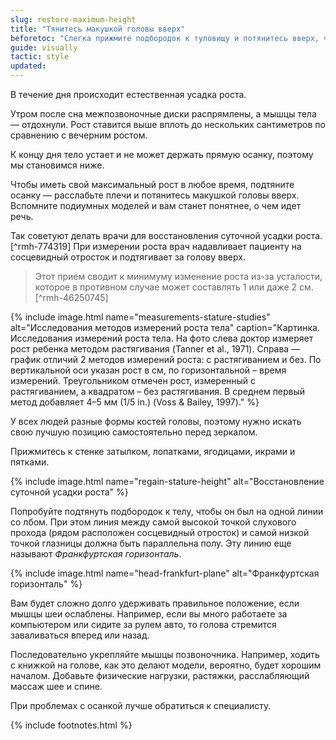 ```yaml
---
slug: restore-maximum-height
title: "Тянитесь макушкой головы вверх"
beforetoc: "Слегка прижмите подбородок к туловищу и потянитесь вверх, чтобы получить свой максимальный рост в течение дня."
guide: visually
tactic: style
updated:
---
```

В течение дня происходит естественная усадка роста.

Утром после сна межпозвоночные диски распрямлены, а мышцы тела — отдохнули. Рост ставится выше вплоть до нескольких сантиметров по сравнению с вечерним ростом.

К концу дня тело устает и не может держать прямую осанку, поэтому мы становимся ниже.

Чтобы иметь свой максимальный рост в любое время, подтяните осанку — расслабьте плечи и потянитесь макушкой головы вверх. Вспомните подиумных моделей и вам станет понятнее, о чем идет речь.

Так советуют делать врачи для восстановления суточной усадки роста.[^rmh-774319] При измерении роста врач надавливает пациенту на сосцевидный отросток и подтягивает за голову вверх.

> Этот прием сводит к минимуму изменение роста из-за усталости, которое в противном случае может составлять 1 или даже 2 см.[^rmh-46250745]

{% include image.html name="measurements-stature-studies" alt="Исследования методов измерений роста тела" caption="Картинка. Исследования измерений роста тела. На фото слева доктор измеряет рост ребенка методом растягивания (Tanner et al., 1971). Справа — график отличий 2 методов измерений роста: с растягиванием и без. По вертикальной оси указан рост в см, по горизонтальной – время измерений. Треугольником отмечен рост, измеренный с растягиванием, а квадратом – без растягивания. В среднем первый метод добавляет 4–5 мм (1/5 in.) (Voss & Bailey, 1997)." %}

У всех людей разные формы костей головы, поэтому нужно искать свою лучшую позицию самостоятельно перед зеркалом.

Прижмитесь к стенке затылком, лопатками, ягодицами, икрами и пятками.

{% include image.html name="regain-stature-height" alt="Восстановление суточной усадки роста" %}

Попробуйте подтянуть подбородок к телу, чтобы он был на одной линии со лбом. При этом линия между самой высокой точкой слухового прохода (рядом расположен сосцевидный отросток) и самой низкой точкой глазницы должна быть параллельна полу. Эту линию еще называют *Франкфуртская горизонталь*.

{% include image.html name="head-frankfurt-plane" alt="Франкфуртская горизонталь" %}

Вам будет сложно долго удерживать правильное положение, если мышцы шеи ослаблены. Например, если вы много работаете за компьютером или сидите за рулем авто, то голова стремится заваливаться вперед или назад.

Последовательно укрепляйте мышцы позвоночника. Например, ходить с книжкой на голове, как это делают модели, вероятно, будет хорошим началом. Добавьте физические нагрузки, растяжки, расслабляющий массаж шее и спине.

При проблемах с осанкой лучше обратиться к специалисту.

{% include footnotes.html %}
